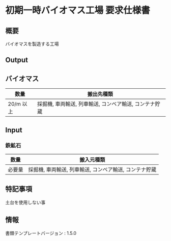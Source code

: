 # 初期一時バイオマス工場 要求仕様書

## 概要
バイオマスを製造する工場

## Output
## バイオマス
|数量|搬出先種類|
|---|---|
|20/m 以上|採掘機, 車両輸送, 列車輸送, コンベア輸送, コンテナ貯蔵|

## Input
### 鉄鉱石
|数量|搬入元種類|
|---|---|
|必要量|採掘機, 車両輸送, 列車輸送, コンベア輸送, コンテナ貯蔵|

## 特記事項
土台を使用しない事

## 情報
書類テンプレートバージョン : 1.5.0
